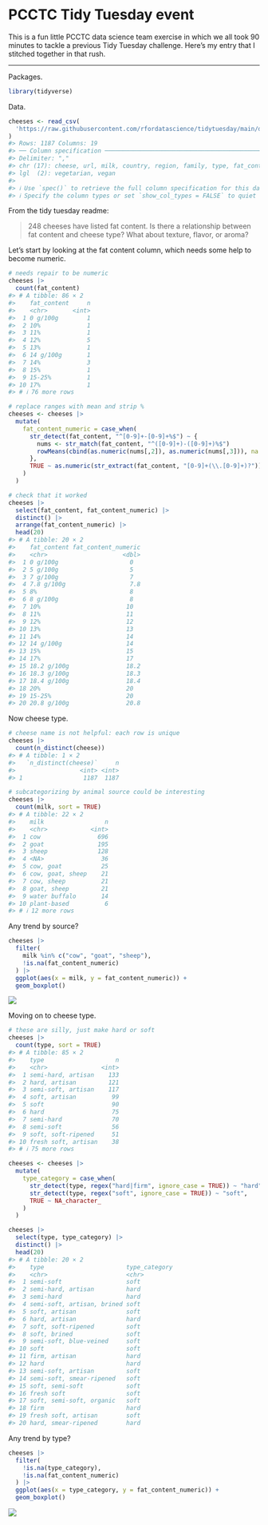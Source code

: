 
<!-- README.md is generated from README.Rmd. Please edit that file -->

# PCCTC Tidy Tuesday event

This is a fun little PCCTC data science team exercise in which we all
took 90 minutes to tackle a previous Tidy Tuesday challenge. Here’s my
entry that I stitched together in that rush.

------------------------------------------------------------------------

Packages.

``` r
library(tidyverse)
```

Data.

``` r
cheeses <- read_csv(
  'https://raw.githubusercontent.com/rfordatascience/tidytuesday/main/data/2024/2024-06-04/cheeses.csv'
)
#> Rows: 1187 Columns: 19
#> ── Column specification ────────────────────────────────────────────────────────
#> Delimiter: ","
#> chr (17): cheese, url, milk, country, region, family, type, fat_content, cal...
#> lgl  (2): vegetarian, vegan
#> 
#> ℹ Use `spec()` to retrieve the full column specification for this data.
#> ℹ Specify the column types or set `show_col_types = FALSE` to quiet this message.
```

From the tidy tuesday readme:

> 248 cheeses have listed fat content. Is there a relationship between
> fat content and cheese type? What about texture, flavor, or aroma?

Let’s start by looking at the fat content column, which needs some help
to become numeric.

``` r
# needs repair to be numeric
cheeses |>
  count(fat_content)
#> # A tibble: 86 × 2
#>    fat_content     n
#>    <chr>       <int>
#>  1 0 g/100g        1
#>  2 10%             1
#>  3 11%             1
#>  4 12%             5
#>  5 13%             1
#>  6 14 g/100g       1
#>  7 14%             3
#>  8 15%             1
#>  9 15-25%          1
#> 10 17%             1
#> # ℹ 76 more rows

# replace ranges with mean and strip %
cheeses <- cheeses |>
  mutate(
    fat_content_numeric = case_when(
      str_detect(fat_content, "^[0-9]+-[0-9]+%$") ~ {
        nums <- str_match(fat_content, "^([0-9]+)-([0-9]+)%$")
        rowMeans(cbind(as.numeric(nums[,2]), as.numeric(nums[,3])), na.rm = TRUE)
      },
      TRUE ~ as.numeric(str_extract(fat_content, "[0-9]+(\\.[0-9]+)?"))
    )
  )

# check that it worked
cheeses |>
  select(fat_content, fat_content_numeric) |>
  distinct() |>
  arrange(fat_content_numeric) |> 
  head(20)
#> # A tibble: 20 × 2
#>    fat_content fat_content_numeric
#>    <chr>                     <dbl>
#>  1 0 g/100g                    0  
#>  2 5 g/100g                    5  
#>  3 7 g/100g                    7  
#>  4 7.8 g/100g                  7.8
#>  5 8%                          8  
#>  6 8 g/100g                    8  
#>  7 10%                        10  
#>  8 11%                        11  
#>  9 12%                        12  
#> 10 13%                        13  
#> 11 14%                        14  
#> 12 14 g/100g                  14  
#> 13 15%                        15  
#> 14 17%                        17  
#> 15 18.2 g/100g                18.2
#> 16 18.3 g/100g                18.3
#> 17 18.4 g/100g                18.4
#> 18 20%                        20  
#> 19 15-25%                     20  
#> 20 20.8 g/100g                20.8
```

Now cheese type.

``` r
# cheese name is not helpful: each row is unique
cheeses |> 
  count(n_distinct(cheese))
#> # A tibble: 1 × 2
#>   `n_distinct(cheese)`     n
#>                  <int> <int>
#> 1                 1187  1187

# subcategorizing by animal source could be interesting
cheeses |> 
  count(milk, sort = TRUE)
#> # A tibble: 22 × 2
#>    milk                 n
#>    <chr>            <int>
#>  1 cow                696
#>  2 goat               195
#>  3 sheep              128
#>  4 <NA>                36
#>  5 cow, goat           25
#>  6 cow, goat, sheep    21
#>  7 cow, sheep          21
#>  8 goat, sheep         21
#>  9 water buffalo       14
#> 10 plant-based          6
#> # ℹ 12 more rows
```

Any trend by source?

``` r
cheeses |> 
  filter(
    milk %in% c("cow", "goat", "sheep"),
    !is.na(fat_content_numeric)
  ) |> 
  ggplot(aes(x = milk, y = fat_content_numeric)) +
  geom_boxplot()
```

![](README_files/figure-gfm/unnamed-chunk-6-1.png)<!-- -->

Moving on to cheese type.

``` r
# these are silly, just make hard or soft
cheeses |> 
  count(type, sort = TRUE)
#> # A tibble: 85 × 2
#>    type                    n
#>    <chr>               <int>
#>  1 semi-hard, artisan    133
#>  2 hard, artisan         121
#>  3 semi-soft, artisan    117
#>  4 soft, artisan          99
#>  5 soft                   90
#>  6 hard                   75
#>  7 semi-hard              70
#>  8 semi-soft              56
#>  9 soft, soft-ripened     51
#> 10 fresh soft, artisan    38
#> # ℹ 75 more rows

cheeses <- cheeses |>
  mutate(
    type_category = case_when(
      str_detect(type, regex("hard|firm", ignore_case = TRUE)) ~ "hard",
      str_detect(type, regex("soft", ignore_case = TRUE)) ~ "soft",
      TRUE ~ NA_character_
    )
  )

cheeses |>
  select(type, type_category) |>
  distinct() |>
  head(20)
#> # A tibble: 20 × 2
#>    type                       type_category
#>    <chr>                      <chr>        
#>  1 semi-soft                  soft         
#>  2 semi-hard, artisan         hard         
#>  3 semi-hard                  hard         
#>  4 semi-soft, artisan, brined soft         
#>  5 soft, artisan              soft         
#>  6 hard, artisan              hard         
#>  7 soft, soft-ripened         soft         
#>  8 soft, brined               soft         
#>  9 semi-soft, blue-veined     soft         
#> 10 soft                       soft         
#> 11 firm, artisan              hard         
#> 12 hard                       hard         
#> 13 semi-soft, artisan         soft         
#> 14 semi-soft, smear-ripened   soft         
#> 15 soft, semi-soft            soft         
#> 16 fresh soft                 soft         
#> 17 soft, semi-soft, organic   soft         
#> 18 firm                       hard         
#> 19 fresh soft, artisan        soft         
#> 20 hard, smear-ripened        hard
```

Any trend by type?

``` r
cheeses |> 
  filter(
    !is.na(type_category),
    !is.na(fat_content_numeric)
  ) |> 
  ggplot(aes(x = type_category, y = fat_content_numeric)) +
  geom_boxplot()
```

![](README_files/figure-gfm/unnamed-chunk-8-1.png)<!-- -->
